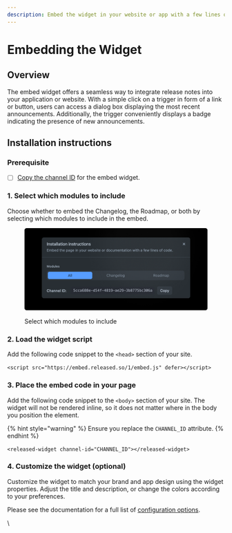 ```yaml
---
description: Embed the widget in your website or app with a few lines of code.
---
```


# Embedding the Widget

## Overview

The embed widget offers a seamless way to integrate release notes into your application or website. With a simple click on a trigger in form of a link or button, users can access a dialog box displaying the most recent announcements. Additionally, the trigger conveniently displays a badge indicating the presence of new announcements.

## Installation instructions

### Prerequisite&#x20;

* [ ] [Copy the channel ID](../../how-tos/finding-the-channel-id.md) for the embed widget.

### **1. Select which modules to include**

Choose whether to embed the Changelog, the Roadmap, or both by selecting which modules to include in the embed.&#x20;

<figure><img src="../../.gitbook/assets/Settings - Install instructions.png" alt=""><figcaption><p>Select which modules to include</p></figcaption></figure>

### **2. Load the widget script**

Add the following code snippet to the `<head>` section of your site.

```markup
<script src="https://embed.released.so/1/embed.js" defer></script>
```

### **3. Place the embed code in your page**

Add the following code snippet to the `<body>` section of your site. The widget will not be rendered inline, so it does not matter where in the body you position the element.&#x20;

{% hint style="warning" %}
Ensure you replace the `CHANNEL_ID` attribute.
{% endhint %}

```markup
<released-widget channel-id="CHANNEL_ID"></released-widget>
```

### **4. Customize the widget (optional)**

Customize the widget to match your brand and app design using the widget properties. Adjust the title and description, or change the colors according to your preferences.

Please see the documentation for a full list of [configuration options](../../product-tour/settings/widget.md).

\
